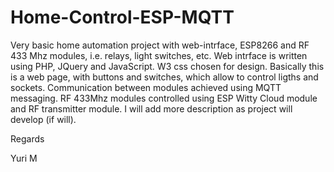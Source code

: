 # Home-Control-ESP-MQTT
Very basic home automation project with web-intrface, ESP8266 and RF 433 Mhz modules, i.e. relays, light switches, etc.
Web intrface is written using PHP, JQuery and JavaScript. W3 css chosen for design. 
Basically this is a web page, with buttons and switches, which allow to control ligths and sockets. Communication between modules achieved 
using MQTT messaging. RF 433Mhz modules controlled using ESP Witty Cloud module and RF transmitter module.
I will add more description as project will develop (if will).

Regards

Yuri M
